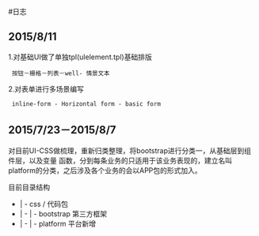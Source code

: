 #日志

## 2015/8/11
1.对基础UI做了单独tpl(ulelement.tpl)基础排版
```
 按钮－栅格－列表－well- 情景文本
```
 
2.对表单进行多场景编写 
```
 inline-form - Horizontal form - basic form 
```


## 2015/7/23－2015/8/7

对目前UI-CSS做梳理，重新归类整理，将bootstrap进行分类一，从基础层到组件层，以及变量 函数，分到每条业务的只适用于该业务表现的，建立名叫platform的分类，之后涉及各个业务的会以APP包的形式加入。

目前目录结构
* | - css / 代码包
* | -  | -  bootstrap 第三方框架
* | -  | -  platform  平台新增